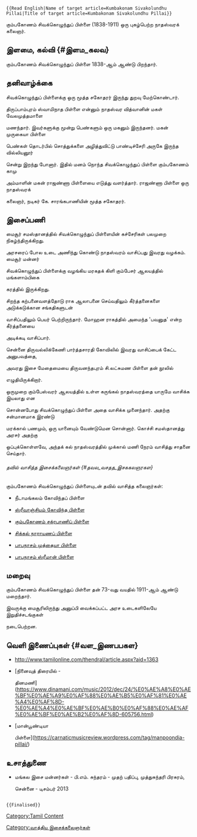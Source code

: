 ```{=mediawiki}
{{Read English|Name of target article=Kumbakonam Sivakolundhu Pillai|Title of target article=Kumbakonam Sivakolundhu Pillai}}
```
கும்பகோணம் சிவக்கொழுந்துப் பிள்ளை (1838-1911) ஒரு புகழ்பெற்ற நாதஸ்வரக் கலைஞர்.

## இளமை, கல்வி {#இளம_கலவ}

கும்பகோணம் சிவக்கொழுந்துப் பிள்ளை 1838-ஆம் ஆண்டு பிறந்தார்.

## தனிவாழ்க்கை

சிவக்கொழுந்துப் பிள்ளைக்கு ஒரு மூத்த சகோதரர் இருந்து துறவு மேற்கொண்டார்.

திருப்பாம்புரம் ஸ்வாமிநாத பிள்ளை என்னும் நாதஸ்வர வித்வானின் மகள் வேலமுத்தமாளை
மணந்தார். இவர்களுக்கு மூன்று பெண்களும் ஒரு மகனும் இருந்தனர். மகன் முருகையா பிள்ளை
பெண்கள் தொடர்பில் சொத்துக்களை அழித்துவிட்டு பாண்டிச்சேரி அருகே இருந்த வில்லியனூர்
சென்று இறந்து போனார். இதில் மனம் நொந்த சிவக்கொழுந்துப் பிள்ளை கும்பகோணம் காமு
அம்மாளின் மகன் ராஜண்ணா பிள்ளையை எடுத்து வளர்த்தார். ராஜண்ணா பிள்ளை ஒரு நாதஸ்வரக்
கலைஞர், நடிகர் கே. சாரங்கபாணியின் மூத்த சகோதரர்.

## இசைப்பணி

மைசூர் சமஸ்தானத்தில் சிவக்கொழுந்துப் பிள்ளையின் கச்சேரிகள் பலமுறை நிகழ்ந்திருக்கிறது.
அரசரைப் போல உடை அணிந்து கொண்டு நாதஸ்வரம் வாசிப்பது இவரது வழக்கம். மைசூர் மன்னர்
சிவக்கொழுந்துப் பிள்ளைக்கு வழங்கிய மரகதக் கிளி கும்பேசர் ஆலயத்தில் மங்களாம்பிகை
கரத்தில் இருக்கிறது.

சிறந்த கற்பனைவளத்தோடு ராக ஆலாபனை செய்வதிலும் கீர்த்தனைகளை அடுக்கடுக்கான சங்கதிகளுடன்
வாசிப்பதிலும் பெயர் பெற்றிருந்தார். மோஹன ராகத்தில் அமைந்த \'பவனுத' என்ற கீர்த்தனையை
அடிக்கடி வாசிப்பார்.

சென்னை திருவல்லிக்கேணி பார்த்தசாரதி கோவிலில் இவரது வாசிப்பைக் கேட்ட அனுபவத்தை,
அவரது இசை மேதைமையை திருவனந்தபுரம் சி.லட்சுமண பிள்ளை தன் நூலில்
எழுதியிருக்கிறார்.

ஒருமுறை கும்பேஸ்வரர் ஆலயத்தில் உள்ள கருங்கல் நாதஸ்வரத்தை யாருமே வாசிக்க இயலாது என
சொன்னபோது சிவக்கொழுந்துப் பிள்ளை அதை வாசிக்க முனைந்தார். அதற்கு சன்மானமாக இரண்டு
மரக்கால் பணமும், ஒரு யானையும் வேண்டுமென சொன்னார். கொச்சி சமஸ்தானத்து அரசர் அதற்கு
ஒப்புக்கொள்ளவே, அந்தக் கல் நாதஸ்வரத்தில் முக்கால் மணி நேரம் வாசித்து சாதனை செய்தார்.

###### தவில் வாசித்த இசைக்கலைஞர்கள் {#தவல_வசதத_இசககலஞரகள}

கும்பகோணம் சிவக்கொழுந்துப் பிள்ளையுடன் தவில் வாசித்த கலைஞர்கள்:

-   நீடாமங்கலம் கோவிந்தப் பிள்ளை
-   [ஸ்ரீவாஞ்சியம் கோவிந்த பிள்ளை](ஸ்ரீவாஞ்சியம்_கோவிந்த_பிள்ளை "wikilink")
-   [கும்பகோணம் சக்ரபாணிப் பிள்ளை](கும்பகோணம்_சக்ரபாணிப்_பிள்ளை "wikilink")
-   [சிக்கல் நாராயணப் பிள்ளை](சிக்கல்_நாராயணப்_பிள்ளை "wikilink")
-   [பாபநாசம் முத்தையா பிள்ளை](பாபநாசம்_முத்தையா_பிள்ளை "wikilink")
-   [பாபநாசம் ஸ்ரீமான் பிள்ளை](பாபநாசம்_ஸ்ரீமான்_பிள்ளை "wikilink")

## மறைவு

கும்பகோணம் சிவக்கொழுந்துப் பிள்ளை தன் 73-வது வயதில் 1911-ஆம் ஆண்டு மறைந்தார்.
இவருக்கு மைசூரிலிருந்து அனுப்பி வைக்கப்பட்ட அரச உடைகளிலேயே இறுதிச்சடங்குகள்
நடைபெற்றன.

## வெளி இணைப்புகள் {#வள_இணபபகள}

-   <http://www.tamilonline.com/thendral/article.aspx?aid=1363>
-   [நினைவுத் திரையில் -
    தினமணி](https://www.dinamani.com/music/2012/dec/24/%E0%AE%A8%E0%AE%BF%E0%AE%A9%E0%AF%88%E0%AE%B5%E0%AF%81%E0%AE%A4%E0%AF%8D-%E0%AE%A4%E0%AE%BF%E0%AE%B0%E0%AF%88%E0%AE%AF%E0%AE%BF%E0%AE%B2%E0%AF%8D-605756.html)
-   [மான்பூண்டியா
    பிள்ளை](https://carnaticmusicreview.wordpress.com/tag/manpoondia-pillai/)

## உசாத்துணை

-   மங்கல இசை மன்னர்கள் - பி.எம். சுந்தரம் - முதற் பதிப்பு, முத்துசுந்தரி பிரசுரம்,
    சென்னை - டிசம்பர் 2013

```{=mediawiki}
{{Finalised}}
```
[Category:Tamil Content](Category:Tamil_Content "wikilink")
[Category:வாத்திய இசைக்கலைஞர்கள்](Category:வாத்திய_இசைக்கலைஞர்கள் "wikilink")
